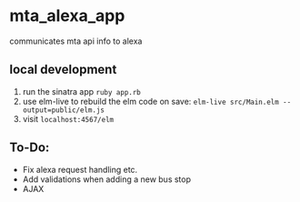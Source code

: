 # mta_alexa_app
communicates mta api info to alexa

## local development

1. run the sinatra app `ruby app.rb`
2. use elm-live to rebuild the elm code on save: `elm-live src/Main.elm --output=public/elm.js`
3. visit `localhost:4567/elm`

## To-Do:
- Fix alexa request handling etc.
- Add validations when adding a new bus stop
- AJAX
